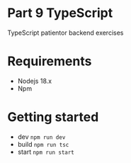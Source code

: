# Part 9 TypeScript

TypeScript patientor backend exercises 

# Requirements
- Nodejs 18.x
- Npm

# Getting started
- dev `npm run dev`
- build `npm run tsc`
- start `npm run start`